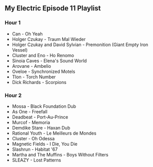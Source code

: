 ## My Electric Episode 11 Playlist

### Hour 1
* Can - Oh Yeah
* Holger Czukay - Traum Mal Wieder
* Holger Czukay and David Sylvian - Premonition (Giant Empty Iron Vessel)
* Cluster and Eno - Ho Renomo
* Sinoia Caves - Elena's Sound World
* Arovane - Ambelio
* Oveloe - Synchronized Motels
* Tlon - Torch Number
* Dick Richards - Scorpions

### Hour 2
* Mossa - Black Foundation Dub
* As One - Freefall
* Deadbeat - Port-Au-Prince
* Murcof - Memoria
* Demdike Stare - Haxan Dub
* Rational Youth - Le Meilleurs de Mondes
* Cluster - Oh Odessa
* Magnetic Fields - I Die, You Die
* Slashrun - Habitat '67
* Martha and The Muffins - Boys Without Filters
* SLEAZY - Lost Patterns
